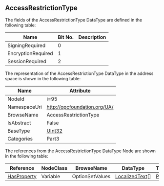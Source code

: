 <!-- datatype -->
## AccessRestrictionType
  
<!-- end of description -->
The fields of the AccessRestrictionType DataType are defined in the following table:  

|Name|Bit No.| Description|
|---|---|---|
|SigningRequired|0||
|EncryptionRequired|1||
|SessionRequired|2||

The representation of the AccessRestrictionType DataType in the address space is shown in the following table:  

|Name|Attribute|
|---|---|
|NodeId|i=95|
|NamespaceUri|http://opcfoundation.org/UA/|
|BrowseName|AccessRestrictionType|
|IsAbstract|False|
|BaseType|[UInt32](../../../Part3/DataTypes/UInt32/readme.md)|
|Categories|Part3|

The references from the AccessRestrictionType DataType Node are shown in the following table:  

|Reference|NodeClass|BrowseName|DataType|TypeDefinition|ModellingRule|
|---|---|---|---|---|---|
|[HasProperty](../../../Part3/ReferenceTypes/HasProperty/readme.md)|Variable|OptionSetValues|[LocalizedText](../../../Part3/DataTypes/LocalizedText/readme.md)[]|[PropertyType](../../Part5/VariableTypes/PropertyType/readme.md)|[Mandatory](../../Objects/Mandatory/readme.md)|


